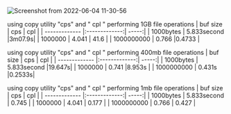 
![Screenshot from 2022-06-04 11-30-56](https://user-images.githubusercontent.com/105910992/171986760-e86ce737-da0c-4f15-ac18-1089bc4d6209.png)

using copy utility "cps" and " cpl " performing 1GB file operations
|     buf size  |      cps      | cpl   |
| ------------- |:-------------:| -----:|
| 1000bytes     | 5.833second   |3m07.9s|
| 1000000       |  4.041        | 41.6  |
| 1000000000    |   0.766       |0.4733 |



using copy utility "cps" and " cpl " performing 400mb file operations
|     buf size  |      cps      | cpl   |
| ------------- |:-------------:| -----:|
| 1000bytes     | 5.833second   |19.647s|
| 1000000       |  0.741        |8.953s |
| 1000000000    |   0.431s      |0.2533s|

using copy utility "cps" and " cpl " performing 1mb file operations
|     buf size  |      cps      | cpl   |
| ------------- |:-------------:| -----:|
| 1000bytes     | 5.833second   | 0.745 |
| 1000000       |  4.041        | 0.177 |
| 1000000000    |   0.766       | 0.427 |


